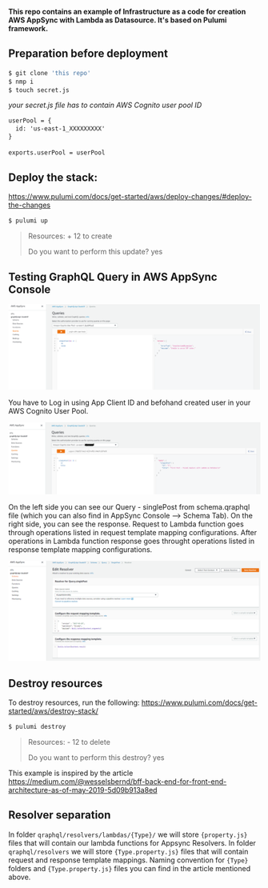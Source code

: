 **This repo contains an example of Infrastructure as a code for creation AWS AppSync with Lambda as Datasource. It's based on Pulumi framework.**

## Preparation before deployment

```bash
$ git clone 'this repo'
$ nmp i
$ touch secret.js
```

_your secret.js file has to contain AWS Cognito user pool ID_

```nodejs
userPool = {
  id: 'us-east-1_XXXXXXXXX'
}

exports.userPool = userPool
```

## Deploy the stack:

https://www.pulumi.com/docs/get-started/aws/deploy-changes/#deploy-the-changes

```bash
$ pulumi up
```

> Resources: + 12 to create
>
> Do you want to perform this update? yes

## Testing GraphQL Query in AWS AppSync Console

![](images/query1.png)

You have to Log in using App Client ID and befohand created user in your AWS Cognito User Pool.

![](images/query2.png)

On the left side you can see our Query - singlePost from schema.qraphql file (which you can also find in AppSync Console --> Schema Tab).
On the right side, you can see the response.
Request to Lambda function goes through operations listed in request template mapping configurations.
After operations in Lambda function response goes throught operations listed in response template mapping configurations.

![](images/req_res_maping_templates.png)

## Destroy resources

To destroy resources, run the following:
https://www.pulumi.com/docs/get-started/aws/destroy-stack/

```bash
$ pulumi destroy
```

> Resources: - 12 to delete
>
> Do you want to perform this destroy? yes

This example is inspired by the article
https://medium.com/@wesselsbernd/bff-back-end-for-front-end-architecture-as-of-may-2019-5d09b913a8ed

## Resolver separation

In folder `qraphql/resolvers/lambdas/{Type}/` we will store `{property.js}` files that will contain our lambda functions for Appsync Resolvers.
In folder `qraphql/resolvers` we will store `{Type.property.js}` files that will contain request and response template mappings.
Naming convention for `{Type}` folders and `{Type.property.js}` files you can find in the article mentioned above.
